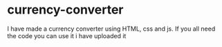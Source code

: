 # currency-converter
I have made a currency converter using HTML, css and js.
If you all need the code you can use it i have uploaded it
